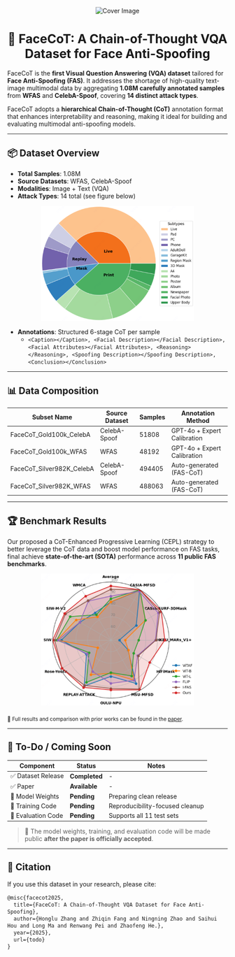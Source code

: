 <p align="center">
  <img src="assets/FaceCoT.png" alt="Cover Image" height="150" width="600">
</p>

<h1 align="center">🧠 FaceCoT: A Chain-of-Thought VQA Dataset for Face Anti-Spoofing</h1>

FaceCoT is the **first Visual Question Answering (VQA) dataset** tailored for **Face Anti-Spoofing (FAS)**. It addresses the shortage of high-quality text-image multimodal data by aggregating **1.08M carefully annotated samples** from **WFAS** and **CelebA-Spoof**, covering **14 distinct attack types**.

FaceCoT adopts a **hierarchical Chain-of-Thought (CoT)** annotation format that enhances interpretability and reasoning, making it ideal for building and evaluating multimodal anti-spoofing models.

---

## 📦 Dataset Overview

- **Total Samples**: 1.08M
- **Source Datasets**: WFAS, CelebA-Spoof
- **Modalities**: Image + Text (VQA)
- **Attack Types**: 14 total (see figure below)

<p align="center">
  <img src="./assets/data-type.png" alt="Attack Types" width="350">
</p>

- **Annotations**: Structured 6-stage CoT per sample
  - `<Caption></Caption>, <Facial Description></Facial Description>, <Facial Attributes></Facial Attributes>, <Reasoning></Reasoning>, <Spoofing Description></Spoofing Description>, <Conclusion></Conclusion>`

---

## 📊 Data Composition

| Subset Name                  | Source Dataset   | Samples | Annotation Method        |
|-----------------------------|------------------|---------|--------------------------|
| FaceCoT_Gold100k_CelebA     | CelebA-Spoof      | 51808    | GPT-4o + Expert Calibration|
| FaceCoT_Gold100k_WFAS       | WFAS              | 48192    | GPT-4o + Expert Calibration| 
| FaceCoT_Silver982K_CelebA   | CelebA-Spoof      | 494405    | Auto-generated (FAS-CoT) |
| FaceCoT_Silver982K_WFAS     | WFAS              | 488063    | Auto-generated (FAS-CoT) |


---

## 🏆 Benchmark Results

Our proposed a CoT-Enhanced Progressive Learning (CEPL) strategy to better leverage the CoT data and boost model performance on FAS tasks, final achieve **state-of-the-art (SOTA)** performance across **11 public FAS benchmarks**.

<p align="center">
  <img src="./assets/AUC.png" alt="Attack Types" width="350">
</p>

<sub>📌 Full results and comparison with prior works can be found in the [paper](#).</sub>

---

## 🔧 To-Do / Coming Soon

| Component            | Status       | Notes                             |
|---------------------|--------------|-----------------------------------|
| ✅ Dataset Release   | **Completed**| -                         |
| ✅ Paper             | **Available**| -             |
| 🚧 Model Weights     | **Pending**  | Preparing clean release           |
| 🚧 Training Code     | **Pending**  | Reproducibility-focused cleanup   |
| 🚧 Evaluation Code   | **Pending**  | Supports all 11 test sets         |

> 📌 The model weights, training, and evaluation code will be made public **after the paper is officially accepted**.
---

## 📄 Citation

If you use this dataset in your research, please cite:

```
@misc{facecot2025,
  title={FaceCoT: A Chain-of-Thought VQA Dataset for Face Anti-Spoofing},
  author={Honglu Zhang and Zhiqin Fang and Ningning Zhao and Saihui Hou and Long Ma and Renwang Pei and Zhaofeng He.},
  year={2025},
  url={todo}
}
```
